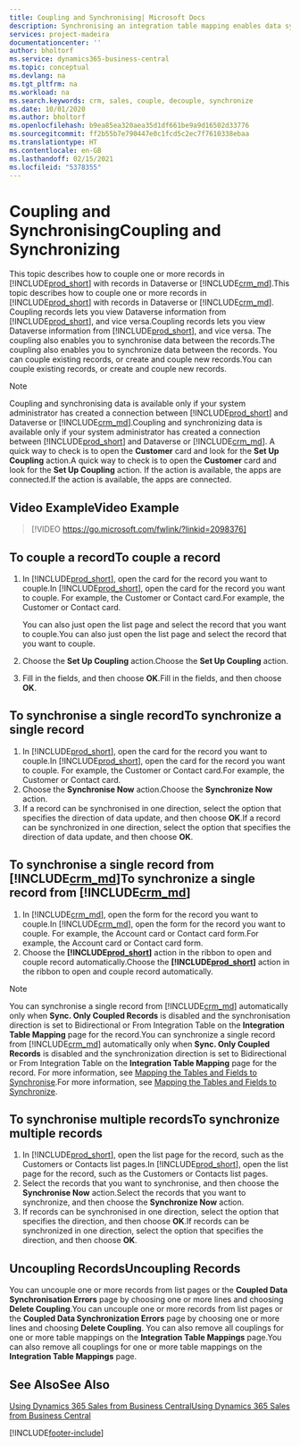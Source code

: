 ```yaml
---
title: Coupling and Synchronising| Microsoft Docs
description: Synchronising an integration table mapping enables data syncing in all records in a table in Business Central and Dynamics 365 Sales table that are coupled.
services: project-madeira
documentationcenter: ''
author: bholtorf
ms.service: dynamics365-business-central
ms.topic: conceptual
ms.devlang: na
ms.tgt_pltfrm: na
ms.workload: na
ms.search.keywords: crm, sales, couple, decouple, synchronize
ms.date: 10/01/2020
ms.author: bholtorf
ms.openlocfilehash: b9ea85ea320aea35d1df661be9a9d16502d33776
ms.sourcegitcommit: ff2b55b7e790447e0c1fcd5c2ec7f7610338ebaa
ms.translationtype: HT
ms.contentlocale: en-GB
ms.lasthandoff: 02/15/2021
ms.locfileid: "5378355"
---
```

# <a name="coupling-and-synchronizing"></a><span data-ttu-id="698d1-103">Coupling and Synchronising</span><span class="sxs-lookup"><span data-stu-id="698d1-103">Coupling and Synchronizing</span></span>
<span data-ttu-id="698d1-104">This topic describes how to couple one or more records in [!INCLUDE[prod_short](includes/prod_short.md)] with records in Dataverse or [!INCLUDE[crm_md](includes/crm_md.md)].</span><span class="sxs-lookup"><span data-stu-id="698d1-104">This topic describes how to couple one or more records in [!INCLUDE[prod_short](includes/prod_short.md)] with records in Dataverse or [!INCLUDE[crm_md](includes/crm_md.md)].</span></span> <span data-ttu-id="698d1-105">Coupling records lets you view Dataverse information from [!INCLUDE[prod_short](includes/prod_short.md)], and vice versa.</span><span class="sxs-lookup"><span data-stu-id="698d1-105">Coupling records lets you view Dataverse information from [!INCLUDE[prod_short](includes/prod_short.md)], and vice versa.</span></span> <span data-ttu-id="698d1-106">The coupling also enables you to synchronise data between the records.</span><span class="sxs-lookup"><span data-stu-id="698d1-106">The coupling also enables you to synchronize data between the records.</span></span> <span data-ttu-id="698d1-107">You can couple existing records, or create and couple new records.</span><span class="sxs-lookup"><span data-stu-id="698d1-107">You can couple existing records, or create and couple new records.</span></span>

> [!Note]
> <span data-ttu-id="698d1-108">Coupling and synchronising data is available only if your system administrator has created a connection between [!INCLUDE[prod_short](includes/prod_short.md)] and Dataverse or [!INCLUDE[crm_md](includes/crm_md.md)].</span><span class="sxs-lookup"><span data-stu-id="698d1-108">Coupling and synchronizing data is available only if your system administrator has created a connection between [!INCLUDE[prod_short](includes/prod_short.md)] and Dataverse or [!INCLUDE[crm_md](includes/crm_md.md)].</span></span> <span data-ttu-id="698d1-109">A quick way to check is to open the **Customer** card and look for the **Set Up Coupling** action.</span><span class="sxs-lookup"><span data-stu-id="698d1-109">A quick way to check is to open the **Customer** card and look for the **Set Up Coupling** action.</span></span> <span data-ttu-id="698d1-110">If the action is available, the apps are connected.</span><span class="sxs-lookup"><span data-stu-id="698d1-110">If the action is available, the apps are connected.</span></span>   

## <a name="video-example"></a><span data-ttu-id="698d1-111">Video Example</span><span class="sxs-lookup"><span data-stu-id="698d1-111">Video Example</span></span>

> [!VIDEO https://go.microsoft.com/fwlink/?linkid=2098376]

## <a name="to-couple-a-record"></a><span data-ttu-id="698d1-112">To couple a record</span><span class="sxs-lookup"><span data-stu-id="698d1-112">To couple a record</span></span>  
1.  <span data-ttu-id="698d1-113">In [!INCLUDE[prod_short](includes/prod_short.md)], open the card for the record you want to couple.</span><span class="sxs-lookup"><span data-stu-id="698d1-113">In [!INCLUDE[prod_short](includes/prod_short.md)], open the card for the record you want to couple.</span></span> <span data-ttu-id="698d1-114">For example, the Customer or Contact card.</span><span class="sxs-lookup"><span data-stu-id="698d1-114">For example, the Customer or Contact card.</span></span>  

    <span data-ttu-id="698d1-115">You can also just open the list page and select the record that you want to couple.</span><span class="sxs-lookup"><span data-stu-id="698d1-115">You can also just open the list page and select the record that you want to couple.</span></span>  

2.  <span data-ttu-id="698d1-116">Choose the **Set Up Coupling** action.</span><span class="sxs-lookup"><span data-stu-id="698d1-116">Choose the **Set Up Coupling** action.</span></span>  
3.  <span data-ttu-id="698d1-117">Fill in the fields, and then choose **OK**.</span><span class="sxs-lookup"><span data-stu-id="698d1-117">Fill in the fields, and then choose **OK**.</span></span>  

## <a name="to-synchronize-a-single-record"></a><span data-ttu-id="698d1-118">To synchronise a single record</span><span class="sxs-lookup"><span data-stu-id="698d1-118">To synchronize a single record</span></span>  
1.  <span data-ttu-id="698d1-119">In [!INCLUDE[prod_short](includes/prod_short.md)], open the card for the record you want to couple.</span><span class="sxs-lookup"><span data-stu-id="698d1-119">In [!INCLUDE[prod_short](includes/prod_short.md)], open the card for the record you want to couple.</span></span> <span data-ttu-id="698d1-120">For example, the Customer or Contact card.</span><span class="sxs-lookup"><span data-stu-id="698d1-120">For example, the Customer or Contact card.</span></span>  
2.  <span data-ttu-id="698d1-121">Choose the **Synchronise Now** action.</span><span class="sxs-lookup"><span data-stu-id="698d1-121">Choose the **Synchronize Now** action.</span></span>  
3.  <span data-ttu-id="698d1-122">If a record can be synchronised in one direction, select the option that specifies the direction of data update, and then choose **OK**.</span><span class="sxs-lookup"><span data-stu-id="698d1-122">If a record can be synchronized in one direction, select the option that specifies the direction of data update, and then choose **OK**.</span></span>  

## <a name="to-synchronize-a-single-record-from-crm_md"></a><span data-ttu-id="698d1-123">To synchronise a single record from [!INCLUDE[crm_md](includes/crm_md.md)]</span><span class="sxs-lookup"><span data-stu-id="698d1-123">To synchronize a single record from [!INCLUDE[crm_md](includes/crm_md.md)]</span></span>  
1.  <span data-ttu-id="698d1-124">In [!INCLUDE[crm_md](includes/crm_md.md)], open the form for the record you want to couple.</span><span class="sxs-lookup"><span data-stu-id="698d1-124">In [!INCLUDE[crm_md](includes/crm_md.md)], open the form for the record you want to couple.</span></span> <span data-ttu-id="698d1-125">For example, the Account card or Contact card form.</span><span class="sxs-lookup"><span data-stu-id="698d1-125">For example, the Account card or Contact card form.</span></span>  
2.  <span data-ttu-id="698d1-126">Choose the **[!INCLUDE[prod_short](includes/prod_short.md)]** action in the ribbon to open and couple record automatically.</span><span class="sxs-lookup"><span data-stu-id="698d1-126">Choose the **[!INCLUDE[prod_short](includes/prod_short.md)]** action in the ribbon to open and couple record automatically.</span></span>

> [!Note]
> <span data-ttu-id="698d1-127">You can synchronise a single record from [!INCLUDE[crm_md](includes/crm_md.md)] automatically only when **Sync. Only Coupled Records** is disabled and the synchronisation direction is set to Bidirectional or From Integration Table on the **Integration Table Mapping** page for the record.</span><span class="sxs-lookup"><span data-stu-id="698d1-127">You can synchronize a single record from [!INCLUDE[crm_md](includes/crm_md.md)] automatically only when **Sync. Only Coupled Records** is disabled and the synchronization direction is set to Bidirectional or From Integration Table on the **Integration Table Mapping** page for the record.</span></span> <span data-ttu-id="698d1-128">For more information, see [Mapping the Tables and Fields to Synchronise](admin-how-to-modify-table-mappings-for-synchronization.md#creating-new-records).</span><span class="sxs-lookup"><span data-stu-id="698d1-128">For more information, see [Mapping the Tables and Fields to Synchronize](admin-how-to-modify-table-mappings-for-synchronization.md#creating-new-records).</span></span>     

## <a name="to-synchronize-multiple-records"></a><span data-ttu-id="698d1-129">To synchronise multiple records</span><span class="sxs-lookup"><span data-stu-id="698d1-129">To synchronize multiple records</span></span>  
1.  <span data-ttu-id="698d1-130">In [!INCLUDE[prod_short](includes/prod_short.md)], open the list page for the record, such as the Customers or Contacts list pages.</span><span class="sxs-lookup"><span data-stu-id="698d1-130">In [!INCLUDE[prod_short](includes/prod_short.md)], open the list page for the record, such as the Customers or Contacts list pages.</span></span>  
2.  <span data-ttu-id="698d1-131">Select the records that you want to synchronise, and then choose the **Synchronise Now** action.</span><span class="sxs-lookup"><span data-stu-id="698d1-131">Select the records that you want to synchronize, and then choose the **Synchronize Now** action.</span></span>  
3.  <span data-ttu-id="698d1-132">If records can be synchronised in one direction, select the option that specifies the direction, and then choose **OK**.</span><span class="sxs-lookup"><span data-stu-id="698d1-132">If records can be synchronized in one direction, select the option that specifies the direction, and then choose **OK**.</span></span>  

## <a name="uncoupling-records"></a><span data-ttu-id="698d1-133">Uncoupling Records</span><span class="sxs-lookup"><span data-stu-id="698d1-133">Uncoupling Records</span></span>
<span data-ttu-id="698d1-134">You can uncouple one or more records from list pages or the **Coupled Data Synchronisation Errors** page by choosing one or more lines and choosing **Delete Coupling**.</span><span class="sxs-lookup"><span data-stu-id="698d1-134">You can uncouple one or more records from list pages or the **Coupled Data Synchronization Errors** page by choosing one or more lines and choosing **Delete Coupling**.</span></span> <span data-ttu-id="698d1-135">You can also remove all couplings for one or more table mappings on the **Integration Table Mappings** page.</span><span class="sxs-lookup"><span data-stu-id="698d1-135">You can also remove all couplings for one or more table mappings on the **Integration Table Mappings** page.</span></span>

## <a name="see-also"></a><span data-ttu-id="698d1-136">See Also</span><span class="sxs-lookup"><span data-stu-id="698d1-136">See Also</span></span>  
[<span data-ttu-id="698d1-137">Using Dynamics 365 Sales from Business Central</span><span class="sxs-lookup"><span data-stu-id="698d1-137">Using Dynamics 365 Sales from Business Central</span></span>](marketing-integrate-dynamicscrm.md)


[!INCLUDE[footer-include](includes/footer-banner.md)]